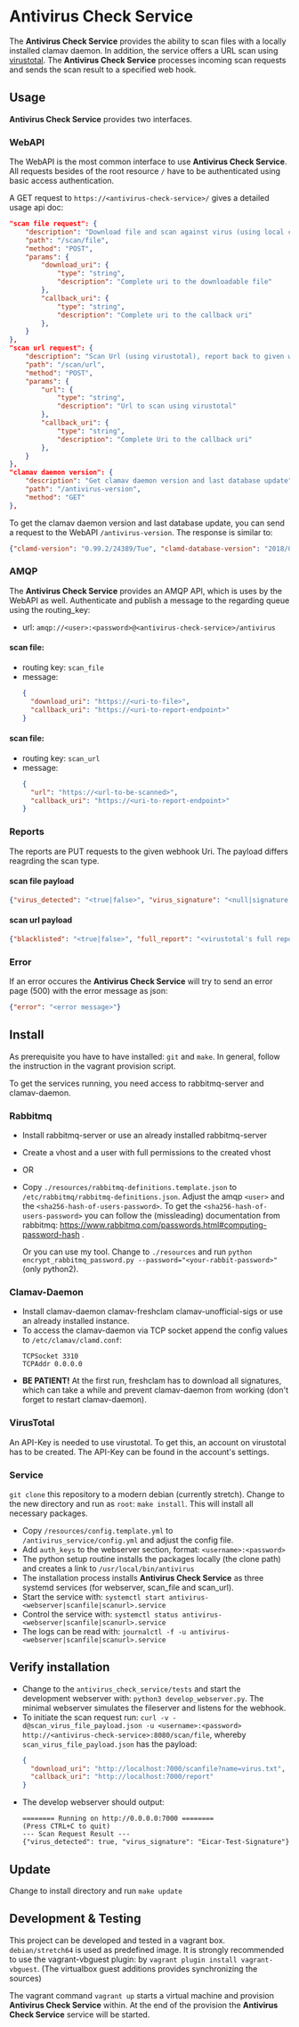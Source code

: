 # Antivirus Check Service

The __Antivirus Check Service__ provides the ability to scan files with a locally installed clamav daemon. In addition, the service offers a URL scan using [virustotal](https://www.virustotal.com).
The __Antivirus Check Service__ processes incoming scan requests and sends the scan result to a specified web hook.

## Usage
__Antivirus Check Service__ provides two interfaces.

### WebAPI
The WebAPI is the most common interface to use __Antivirus Check Service__.
All requests besides of the root resource `/` have to be authenticated using basic access authentication.

A GET request to `https://<antivirus-check-service>/` gives a detailed usage api doc:
~~~json
"scan file request": {
    "description": "Download file and scan against virus (using local clamd), report back to given webhook uri",
    "path": "/scan/file",
    "method": "POST",
    "params": {
        "download_uri": {
            "type": "string",
            "description": "Complete uri to the downloadable file"
        },
        "callback_uri": {
            "type": "string",
            "description": "Complete uri to the callback uri"
        },
    }
},
"scan url request": {
    "description": "Scan Url (using virustotal), report back to given webhook Uri",
    "path": "/scan/url",
    "method": "POST",
    "params": {
        "url": {
            "type": "string",
            "description": "Url to scan using virustotal"
        },
        "callback_uri": {
            "type": "string",
            "description": "Complete Uri to the callback uri"
        },
    }
},
"clamav daemon version": {
    "description": "Get clamav daemon version and last database update",
    "path": "/antivirus-version",
    "method": "GET"
},
~~~

To get the clamav daemon version and last database update, you can send a request to the WebAPI `/antivirus-version`.
The response is similar to:
~~~json
{"clamd-version": "0.99.2/24389/Tue", "clamd-database-version": "2018/03/13 - 08:12:22"}
~~~

### AMQP
The __Antivirus Check Service__ provides an AMQP API, which is uses by the WebAPI as well. 
Authenticate and publish a message to the regarding queue using the routing_key:

- url: `amqp://<user>:<password>@<antivirus-check-service>/antivirus`

#### scan file:
 - routing key: `scan_file`
 - message:
    ~~~json
    {
      "download_uri": "https://<uri-to-file>",
      "callback_uri": "https://<uri-to-report-endpoint>"
    }
    ~~~

#### scan file:
 - routing key: `scan_url`
 - message:
    ~~~json
    {
      "url": "https://<url-to-be-scanned>",
      "callback_uri": "https://<uri-to-report-endpoint>"
    }
    ~~~

### Reports
The reports are PUT requests to the given webhook Uri. The payload differs reagrding the scan type.

#### scan file payload
~~~json
{"virus_detected": "<true|false>", "virus_signature": "<null|signature name>"}
~~~

#### scan url payload
~~~json
{"blacklisted": "<true|false>", "full_report": "<virustotal's full report>"}
~~~

### Error
If an error occures the __Antivirus Check Service__ will try to send an error page (500) with the error message as json:
~~~json
{"error": "<error message>"}
~~~

## Install
As prerequisite you have to have installed: `git` and `make`.
In general, follow the instruction in the vagrant provision script.

To get the services running, you need access to rabbitmq-server and clamav-daemon.

### Rabbitmq
- Install rabbitmq-server or use an already installed rabbitmq-server
- Create a vhost and a user with full permissions to the created vhost
- OR
- Copy `./resources/rabbitmq-definitions.template.json` to `/etc/rabbitmq/rabbitmq-definitions.json`.
  Adjust the amqp `<user>` and the `<sha256-hash-of-users-password>`.
  To get the `<sha256-hash-of-users-password>` you can follow the (missleading) documentation from rabbitmq:
  https://www.rabbitmq.com/passwords.html#computing-password-hash .
  
  Or you can use my tool. Change to `./resources` and run `python encrypt_rabbitmq_password.py --password="<your-rabbit-password>"` (only python2). 


### Clamav-Daemon
- Install clamav-daemon clamav-freshclam clamav-unofficial-sigs or use an already installed instance.
- To access the clamav-daemon via TCP socket append the config values to `/etc/clamav/clamd.conf`:
  ```
  TCPSocket 3310
  TCPAddr 0.0.0.0
  ```
- __BE PATIENT!__ At the first run, freshclam has to download all signatures, which can take a
  while and prevent clamav-daemon from working (don't forget to restart clamav-daemon).

### VirusTotal
An API-Key is needed to use virustotal. To get this, an account on virustotal has to be created. The API-Key can be found in the account's settings.

### Service
`git clone` this repository to a modern debian (currently stretch). Change to the new
directory and run as `root`: `make install`. This will install all necessary
packages.

- Copy `/resources/config.template.yml` to `/antivirus_service/config.yml`
  and adjust the config file.
- Add `auth_keys` to the webserver section, format: `<username>:<password>`
- The python setup routine installs the packages locally (the clone path) and
  creates a link to `/usr/local/bin/antivirus`
- The installation process installs __Antivirus Check Service__ as three systemd
  services (for webserver, scan_file and scan_url). 
- Start the service with:
  `systemctl start antivirus-<webserver|scanfile|scanurl>.service`
- Control the service with: `systemctl status antivirus-<webserver|scanfile|scanurl>.service`
- The logs can be read with: `journalctl -f -u antivirus-<webserver|scanfile|scanurl>.service`

## Verify installation
- Change to the `antivirus_check_service/tests` and start the development webserver with:
  `python3 develop_webserver.py`. The minimal webserver simulates the fileserver and listens for the webhook.
- To initiate the scan request run: `curl -v -d@scan_virus_file_payload.json -u <username>:<password> http://<antivirus-check-service>:8080/scan/file`, 
  whereby `scan_virus_file_payload.json` has the payload:
  ```json
  {
    "download_uri": "http://localhost:7000/scanfile?name=virus.txt",
    "callback_uri": "http://localhost:7000/report"
  }
  ```
- The develop webserver should output:
  ```
  ======== Running on http://0.0.0.0:7000 ========
  (Press CTRL+C to quit)
  --- Scan Request Result ---
  {"virus_detected": true, "virus_signature": "Eicar-Test-Signature"}
  ```

## Update
Change to install directory and run `make update`

## Development & Testing

This project can be developed and tested in a vagrant box. `debian/stretch64` is used as predefined image.
It is strongly recommended to use the vagrant-vbguest plugin: by `vagrant plugin install vagrant-vbguest`.
(The virtualbox guest additions provides synchronizing the sources)

The vagrant command `vagrant up` starts a virtual machine and provision __Antivirus Check Service__
within. At the end of the provision the __Antivirus Check Service__ service will
be started.